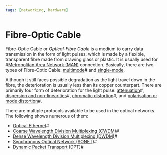 ```yaml
---
tags: [networking, hardware]
---
```


# Fibre-Optic Cable

Fibre-Optic Cable or *Optical-Fibre Cable* is a medium to carry data
transmission in the form of light pulses, which is made by a flexible,
transparent fibre made from drawing glass or plastic. It is usually used for
#[Metropolitan Area Network (MAN)](202209021228.md) connection. Basically, there
are two types of Fibre-Optic Cable: [multimode](202209021240.md)# and
[single-mode](202209021249.md).

Although it still faces possible degradation as the light travel down in the
fibre, the deterioration is usually less than its copper counterpart. There are
primarily four form of deterioration for the light pulse:
[attenuation](202209021302.md)#, [dispersion and non-linearities](202209021304.md)#,
[chromatic distortion](202209021310.md)#, and
[polarisation or mode distortion](202209021313.md)#.

There are multiple protocols available to be used in the optical networks. The
following shows numerous of them:
- [Optical Ethernet](202209021741.md)#
- [Coarse Wavelength Division Multiplexing (CWDM)](202209021746.md)#
- [Dense Wavelength Division Multiplexing (DWDM)](202209021754.md)#
- [Synchronous Optical Network (SONET)](202209021758.md)#
- [Dynamic Packet Transport (DPT)](202209031542.md)#
